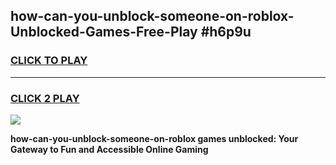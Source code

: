
## how-can-you-unblock-someone-on-roblox-Unblocked-Games-Free-Play #h6p9u
<h3>
<a href="https://us.freeplayer.one?title=how-can-you-unblock-someone-on-roblox&ref=9M">CLICK TO PLAY</a></h3>
<hr>

<h3>
<a href="https://us.freeplayer.one?title=how-can-you-unblock-someone-on-roblox&ref=9M">CLICK 2 PLAY</a>
  
</h3>

<a href="https://us.freeplayer.one?title=how-can-you-unblock-someone-on-roblox&ref=9M"><img src="https://clearcache.store/games.png"></a>


**how-can-you-unblock-someone-on-roblox games unblocked: Your Gateway to Fun and Accessible Online Gaming**
